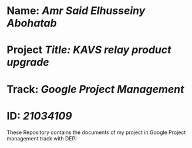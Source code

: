 # Name: _Amr Said Elhusseiny Abohatab_
# Project _Title: KAVS relay product upgrade_
# Track: _Google Project Management_
# ID: _21034109_
These Repository contains the documents of my project in Google Project management track with DEPI 
